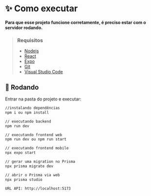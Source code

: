 # **✨ Como executar**

**Para que esse projeto funcione corretamente, é preciso estar com o servidor rodando.**

>### **Requisitos**
>- [Nodejs](https://nodejs.org/en/download/)
>- [React](https://reactnative.dev/docs/environment-setup)
>- [Expo](https://docs.expo.dev/get-started/create-a-new-app/)
>- [Git](https://git-scm.com/downloads)
>- [Visual Studio Code](https://code.visualstudio.com/)


## **🚀 Rodando**
Entrar na pasta do projeto e executar: 

```sh 
//instalando dependências 
npm i ou npm install
```

```sh
// executando backend
npm run dev

// executando frontend web
npm run dev ou npm run start

// executando frontend mobile
npx expo start
```

```sh
// gerar uma migration no Prisma
npx prisma migrate dev

// abrir o Prisma via web
npx prisma studio

URL API: http://localhost:5173
```